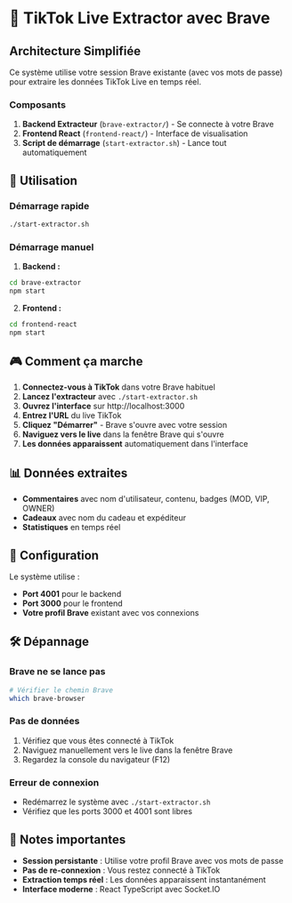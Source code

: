 # 🎯 TikTok Live Extractor avec Brave

## Architecture Simplifiée

Ce système utilise votre session Brave existante (avec vos mots de passe) pour extraire les données TikTok Live en temps réel.

### Composants

1. **Backend Extracteur** (`brave-extractor/`) - Se connecte à votre Brave
2. **Frontend React** (`frontend-react/`) - Interface de visualisation
3. **Script de démarrage** (`start-extractor.sh`) - Lance tout automatiquement

## 🚀 Utilisation

### Démarrage rapide
```bash
./start-extractor.sh
```

### Démarrage manuel

1. **Backend :**
```bash
cd brave-extractor
npm start
```

2. **Frontend :**
```bash
cd frontend-react  
npm start
```

## 🎮 Comment ça marche

1. **Connectez-vous à TikTok** dans votre Brave habituel
2. **Lancez l'extracteur** avec `./start-extractor.sh`
3. **Ouvrez l'interface** sur http://localhost:3000
4. **Entrez l'URL** du live TikTok
5. **Cliquez "Démarrer"** - Brave s'ouvre avec votre session
6. **Naviguez vers le live** dans la fenêtre Brave qui s'ouvre
7. **Les données apparaissent** automatiquement dans l'interface

## 📊 Données extraites

- **Commentaires** avec nom d'utilisateur, contenu, badges (MOD, VIP, OWNER)
- **Cadeaux** avec nom du cadeau et expéditeur
- **Statistiques** en temps réel

## 🔧 Configuration

Le système utilise :
- **Port 4001** pour le backend
- **Port 3000** pour le frontend
- **Votre profil Brave** existant avec vos connexions

## 🛠️ Dépannage

### Brave ne se lance pas
```bash
# Vérifier le chemin Brave
which brave-browser
```

### Pas de données
1. Vérifiez que vous êtes connecté à TikTok
2. Naviguez manuellement vers le live dans la fenêtre Brave
3. Regardez la console du navigateur (F12)

### Erreur de connexion
- Redémarrez le système avec `./start-extractor.sh`
- Vérifiez que les ports 3000 et 4001 sont libres

## 📝 Notes importantes

- **Session persistante** : Utilise votre profil Brave avec vos mots de passe
- **Pas de re-connexion** : Vous restez connecté à TikTok
- **Extraction temps réel** : Les données apparaissent instantanément
- **Interface moderne** : React TypeScript avec Socket.IO